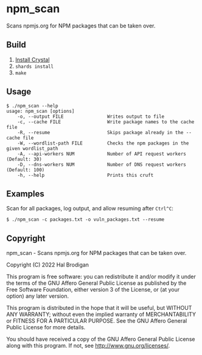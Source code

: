 # npm_scan

Scans npmjs.org for NPM packages that can be taken over.

## Build

1. [Install Crystal](https://crystal-lang.org/install/)
2. `shards install`
3. `make`

## Usage

```
$ ./npm_scan --help
usage: npm_scan [options]
    -o, --output FILE                Writes output to file
    -c, --cache FILE                 Write package names to the cache file
    -R, --resume                     Skips package already in the --cache file
    -W, --wordlist-path FILE         Checks the npm packages in the given wordlist_path
    -A, --api-workers NUM            Number of API request workers (Default: 30)
    -D, --dns-workers NUM            Number of DNS request workers (Default: 100)
    -h, --help                       Prints this cruft
```

## Examples

Scan for all packages, log output, and allow resuming after `Ctrl^C`:

```
$ ./npm_scan -c packages.txt -o vuln_packages.txt --resume
```

## Copyright

npm_scan - Scans npmjs.org for NPM packages that can be taken over.

Copyright (C) 2022 Hal Brodigan

This program is free software: you can redistribute it and/or modify
it under the terms of the GNU Affero General Public License as published by
the Free Software Foundation, either version 3 of the License, or
(at your option) any later version.

This program is distributed in the hope that it will be useful,
but WITHOUT ANY WARRANTY; without even the implied warranty of
MERCHANTABILITY or FITNESS FOR A PARTICULAR PURPOSE.  See the
GNU Affero General Public License for more details.

You should have received a copy of the GNU Affero General Public License
along with this program.  If not, see <http://www.gnu.org/licenses/>.
